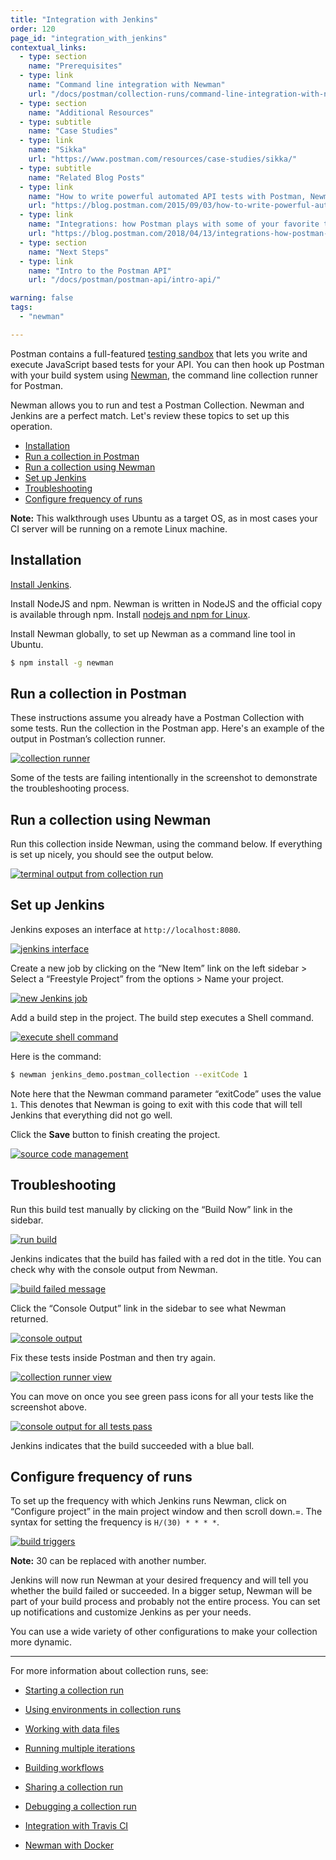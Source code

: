 ```yaml
---
title: "Integration with Jenkins"
order: 120
page_id: "integration_with_jenkins"
contextual_links:
  - type: section
    name: "Prerequisites"
  - type: link
    name: "Command line integration with Newman"
    url: "/docs/postman/collection-runs/command-line-integration-with-newman/"
  - type: section
    name: "Additional Resources"
  - type: subtitle
    name: "Case Studies"
  - type: link
    name: "Sikka"
    url: "https://www.postman.com/resources/case-studies/sikka/"
  - type: subtitle
    name: "Related Blog Posts"
  - type: link
    name: "How to write powerful automated API tests with Postman, Newman and Jenkins"
    url: "https://blog.postman.com/2015/09/03/how-to-write-powerful-automated-api-tests-with-postman-newman-and-jenkins/"
  - type: link
    name: "Integrations: how Postman plays with some of your favorite tools"
    url: "https://blog.postman.com/2018/04/13/integrations-how-postman-plays-with-some-of-your-favorite-tools/"
  - type: section
    name: "Next Steps"
  - type: link
    name: "Intro to the Postman API"
    url: "/docs/postman/postman-api/intro-api/"

warning: false
tags:
  - "newman"

---
```


Postman contains a full-featured [testing sandbox](/docs/postman/scripts/postman-sandbox/) that lets you write and execute JavaScript based tests for your API. You can then hook up Postman with your build system using [Newman](/docs/postman/collection-runs/command-line-integration-with-newman/), the command line collection runner for Postman.

Newman allows you to run and test a Postman Collection. Newman and Jenkins are a perfect match. Let's review these topics to set up this operation.

* [Installation](#installation)
* [Run a collection in Postman](#run-a-collection-in-postman)
* [Run a collection using Newman](#run-a-collection-using-newman)
* [Set up Jenkins](#set-up-jenkins)
* [Troubleshooting](#troubleshooting)
* [Configure frequency of runs](#configure-frequency-of-runs)

**Note:** This walkthrough uses Ubuntu as a target OS, as in most cases your CI server will be running on a remote Linux machine.

## Installation

[Install Jenkins](https://jenkins.io/doc/book/installing/#debian-ubuntu).

Install NodeJS and npm. Newman is written in NodeJS and the official copy is available through npm. Install [nodejs and npm for Linux](https://docs.npmjs.com/getting-started/installing-node).

Install Newman globally, to set up Newman as a command line tool in Ubuntu.

```bash
$ npm install -g newman
```

## Run a collection in Postman

These instructions assume you already have a Postman Collection with some tests. Run the collection in the Postman app. Here's an example of the output in Postman’s collection runner.

[![collection runner](https://assets.postman.com/postman-docs/integrating_with_jenkins_1.png)](https://assets.postman.com/postman-docs/integrating_with_jenkins_1.png)

Some of the tests are failing intentionally in the screenshot to demonstrate the troubleshooting process.

## Run a collection using Newman

Run this collection inside Newman, using the command below. If everything is set up nicely, you should see the output below.

[![terminal output from collection run](https://assets.postman.com/postman-docs/integrating_with_jenkins_2.png)](https://assets.postman.com/postman-docs/integrating_with_jenkins_2.png)

## Set up Jenkins

Jenkins exposes an interface at `http://localhost:8080`.

[![jenkins interface](https://assets.postman.com/postman-docs/integrating_with_jenkins_3.png)](https://assets.postman.com/postman-docs/integrating_with_jenkins_3.png)

Create a new job by clicking on the “New Item” link on the left sidebar > Select a “Freestyle Project” from the options > Name your project.

[![new Jenkins job](https://assets.postman.com/postman-docs/integrating_with_jenkins_4.png)](https://assets.postman.com/postman-docs/integrating_with_jenkins_4.png)

Add a build step in the project. The build step executes a Shell command.

[![execute shell command](https://assets.postman.com/postman-docs/integrating_with_jenkins_5.png)](https://assets.postman.com/postman-docs/integrating_with_jenkins_5.png)

Here is the command:

```bash
$ newman jenkins_demo.postman_collection --exitCode 1
```

Note here that the Newman command parameter “exitCode” uses the value `1`. This denotes that Newman is going to exit with this code that will tell Jenkins that everything did not go well.

Click the **Save** button to finish creating the project.

[![source code management](https://assets.postman.com/postman-docs/integrating_with_jenkins_6.png)](https://assets.postman.com/postman-docs/integrating_with_jenkins_6.png)

## Troubleshooting

Run this build test manually by clicking on the “Build Now” link in the sidebar.

[![run build](https://assets.postman.com/postman-docs/integrating_with_jenkins_7.png)](https://assets.postman.com/postman-docs/integrating_with_jenkins_7.png)

Jenkins indicates that the build has failed with a red dot in the title. You can check why with the console output from Newman.

[![build failed message](https://assets.postman.com/postman-docs/integrating_with_jenkins_8.png)](https://assets.postman.com/postman-docs/integrating_with_jenkins_8.png)

Click the “Console Output” link in the sidebar to see what Newman returned.

[![console output](https://assets.postman.com/postman-docs/integrating_with_jenkins_9.png)](https://assets.postman.com/postman-docs/integrating_with_jenkins_9.png)

Fix these tests inside Postman and then try again.

[![collection runner view](https://assets.postman.com/postman-docs/integrating_with_jenkins_10.png)](https://assets.postman.com/postman-docs/integrating_with_jenkins_10.png)

You can move on once you see green pass icons for all your tests like the screenshot above.

[![console output for all tests pass](https://assets.postman.com/postman-docs/integrating_with_jenkins_11.png)](https://assets.postman.com/postman-docs/integrating_with_jenkins_11.png)

Jenkins indicates that the build succeeded with a blue ball.

## Configure frequency of runs

To set up the frequency with which Jenkins runs Newman, click on “Configure project” in the main project window and then scroll down.=. The syntax for setting the frequency is `H/(30) * * * *`.

[![build triggers](https://assets.postman.com/postman-docs/integrating_with_jenkins_12.png)](https://assets.postman.com/postman-docs/integrating_with_jenkins_12.png)

**Note:** 30 can be replaced with another number.

Jenkins will now run Newman at your desired frequency and will tell you whether the build failed or succeeded. In a bigger setup, Newman will be part of your build process and probably not the entire process. You can set up notifications and customize Jenkins as per your needs.

You can use a wide variety of other configurations to make your collection more dynamic.

---
For more information about collection runs, see:

* [Starting a collection run](/docs/postman/collection-runs/starting-a-collection-run/)
* [Using environments in collection runs](/docs/postman/collection-runs/using-environments-in-collection-runs/)
* [Working with data files](/docs/postman/collection-runs/working-with-data-files/)
* [Running multiple iterations](/docs/postman/collection-runs/running-multiple-iterations/)
* [Building workflows](/docs/postman/collection-runs/building-workflows/)
* [Sharing a collection run](/docs/postman/collection-runs/sharing-a-collection-run/)
* [Debugging a collection run](/docs/postman/collection-runs/debugging-a-collection-run/)

* [Integration with Travis CI](/docs/postman/collection-runs/integration-with-travis/)
* [Newman with Docker](/docs/postman/collection-runs/newman-with-docker/)
